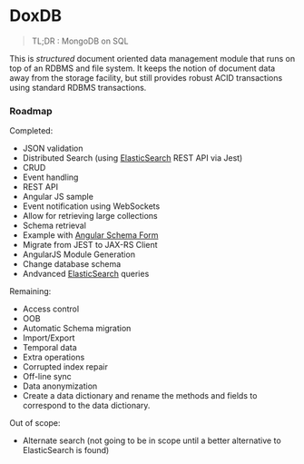 DoxDB
=====

> TL;DR : MongoDB on SQL

This is *structured* document oriented data management module that runs on top
of an RDBMS and file system.  It keeps the notion of document data away
from the storage facility, but still provides robust ACID transactions using
standard RDBMS transactions.

### Roadmap

Completed:

   * JSON validation
   * Distributed Search (using [ElasticSearch][] REST API via Jest)
   * CRUD
   * Event handling
   * REST API
   * Angular JS sample
   * Event notification using WebSockets
   * Allow for retrieving large collections
   * Schema retrieval
   * Example with [Angular Schema Form][1]
   * Migrate from JEST to JAX-RS Client
   * AngularJS Module Generation
   * Change database schema
   * Andvanced [ElasticSearch][] queries

Remaining:

   * Access control
   * OOB
   * Automatic Schema migration
   * Import/Export
   * Temporal data
   * Extra operations
   * Corrupted index repair
   * Off-line sync
   * Data anonymization
   * Create a data dictionary and rename the methods and fields
     to correspond to the data dictionary.

Out of scope:

   * Alternate search (not going to be in scope until a better alternative to ElasticSearch is found)

[1]: http://schemaform.io/
[2]: http://stackoverflow.com/questions/32205381/how-do-i-override-the-schema-for-a-jpa-app-inside-a-web-fragment-from-a-web-app
[ElasticSearch]: https://www.elastic.co/products/elasticsearch
